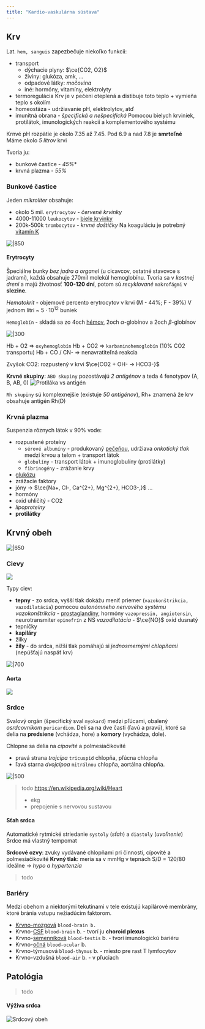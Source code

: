 ```yaml
---
title: "Kardio-vaskulárna sústava"
---
```


## Krv

Lat. `hem, sanguis` zapezbečuje niekoľko funkcii:
- transport
	- dýchacie plyny: $\ce{CO2, O2}$
	- živiny: glukóza, amk, ...
	- odpadové látky: *močovina*
	- iné: hormóny, vitamíny, elektrolyty
- termoregulácia
	Krv je v pečeni oteplená a distibuje toto teplo + vymieňa teplo s okolím
- homeostáza - udržiavanie pH, elektrolytov, atď
- imunitná obrana - *špecifická a nešpecifická*
	Pomocou bielych krviniek, protilátok, imunologických reakcií a komplementového systému

Krnvé pH rozpätie je okolo 7.35 až 7.45. Pod 6.9 a nad 7.8 je **smrteľné**
Máme okolo *5 litrov* krvi

Tvoria ju:
- bunkové častice - *45%**
- krvná plazma - *55%*

### Bunkové častice
Jeden *mikroliter* obsahuje:
- okolo 5 mil. `erytrocytov` - *červené krvinky*
- 4000-11000 `leukocytov` - [biele krvinky](bio/ľudské-telo/imunitný-systém.md)
- 200k-500k `trombocytov` - *krvné doštičky*
	Na koaguláciu je potrebný [vitamín K](bio/vitamíny.md#Vitamín%20K)

![|850](attachments/hematopoéza.png)

#### Erytrocyty
Špeciálne bunky *bez jadra a organel* (u cicavcov, ostatné stavovce s jadrami), každá obsahuje 270mil molekúl hemoglobínu. Tvoria sa v *kostnej dreni* a majú životnosť **100-120 dní**, potom sú *recyklované* `makrofágmi` v **slezine**.

*Hematokrit* - objemové percento erytrocytov v krvi (M - 44%; F - 39%)
V jednom litri ~ $5\cdot{}10^{12}$ buniek

`Hemoglobín` - skladá sa zo 4och [hémov](bio/biomolekuly.md#Heterocyklické%20makrocykly), 2och $\alpha$-globínov a 2och $\beta$-globínov

![|300](attachments/hemoglobin.png)

Hb + O2 => `oxyhemoglobín`
Hb + CO2 => `karbaminohemoglobín` (10% CO2 transportu)
Hb + CO / CN- => nenavratiteľná reakcia

Zvyšok CO2: rozpustený v krvi
$\ce{CO2 + OH- -> HCO3-}$

**Krvné skupiny**:
`ABO skupiny` pozostávajú *2 antigénov* a teda 4 fenotypov (A, B, AB, 0)
![Protiláka vs antigén](attachments/krvne-skupiny.png)

`Rh skupiny` sú komplexnejšie (existuje *50 antigénov*), Rh+ znamená že krv obsahuje antigén Rh(D)


### Krvná plazma

Suspenzia rôznych látok v 90% vode:
- rozpustené proteíny
	- `sérové albumíny` - produkovaný [pečeňou](bio/ľudské-telo/tráviaca-sústava.md#Pečeň), udržiava *onkotický tlak* medzi krvou a telom + transport látok
	- `globulíny` - transport látok + imunoglobulíny (protilátky)
	- `fibrinogény` - zrážanie krvy
- [glukózu](bio/sacharidy.md#Cukry)
- zrážacie faktory
- jóny -> $\ce{Na+, Cl-, Ca^{2+}, Mg^{2+}, HCO3-,}$ ...
- hormóny
- oxid uhličitý - CO2
- *lipoproteíny*
- **protilátky**

## Krvný obeh

![|650](attachments/krvny_obeh_delenie.png)

### Cievy

![](attachments/cievy.png)

Typy ciev:
- **tepny** - zo srdca, vyšší tlak
	dokážu meniť priemer (`vazokonštrikcia, vazodilatácia`) pomocou *autonómneho nervového systému*
	*vazokonštrikcia* - [prostaglandíny](bio/lipidy.md#Mastné%20kyseliny), hormóny `vazopressin, angiotensin`, neurotransmiter `epinefrín` z NS
	*vazodilatácia* - $\ce{NO}$ oxid dusnatý
- tepničky
- **kapiláry**
- žilky
- **žily** - do srdca, nižší tlak
	pomáhajú si *jednosmernými chlopňami* (nepúšťajú naspäť krv)

![|700](attachments/tepny_a_zily.png)

#### Aorta
![](attachments/aorta.png)

### Srdce

Svalový orgán (špecifický sval `myokard`) medzi pľúcami, obalený *osrdcovníkom* `pericardiom`.
Delí sa na dve časti (ľavú a pravú), ktoré sa delia na **predsiene** (vchádza, hore) a **komory** (vychádza, dole).

Chlopne sa delia na *cípovité* a polmesiačikovité
- pravá strana *trojcípa* `tricuspid` chlopňa, pľúcna chlopňa
- ľavá starna *dvojcípoa* `mitrálnou` chlopňa, aortálna chlopňa.

![|500](attachments/srdce_diagram.png)

> todo
> https://en.wikipedia.org/wiki/Heart
> - ekg
> - prepojenie s nervovou sustavou

#### Sťah srdca
Automatické rytmické striedanie `systoly` (*sťah*) a `diastoly` (*uvoľnenie*)
Srdce má vlastný tempomat

**Srdcové ozvy**: zvuky vydávané chlopňami pri činnosti, cípovité a polmesiačikovité
**Krvný tlak**: meria sa v mmHg v tepnách S/D = 120/80 ideálne -> *hypo a hypertenzia*
> todo

### Bariéry

Medzi obehom a niektorými tekutinami v tele existujú kapilárové membrány, ktoré bránia vstupu nežiadúcim faktorom.
- [Krvno-mozgová](bio/ľudské-telo/nervová-sústava.md#Krvno-mozgová%20bariéra) `blood-brain b.`
- Krvno-[CSF](bio/ľudské-telo/nervová-sústava.md#CSF) `blood-brain` b. - tvorí ju **choroid plexus**
- Krvno-[semenníková](bio/ľudské-telo/rozmnožovacia-sústava.md#Semenníky) `blood-testis` b. - tvorí imunologickú bariéru
- Krvno-[očná](bio/ľudské-telo/nervová-sústava.md#Očná%20guľa) `blood-ocular` b.
- Krvno-týmusová `blood-thymus` b. - miesto pre rast T lymfocytov
- Krvno-vzdušná `blood-air` b. - v pľuciach

## Patológia

> todo

#### Výživa srdca

![Srdcový obeh](attachments/srdcovy_obeh.png)